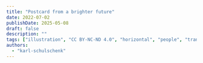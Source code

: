 ```yaml
---
title: "Postcard from a brighter future"
date: 2022-07-02
publishDate: 2025-05-08
draft: false
description: ""
tags: ["illustration", "CC BY-NC-ND 4.0", "horizontal", "people", "transport", "wind turbine", "sea"]
authors:
  - "karl-schulschenk"
---
```

